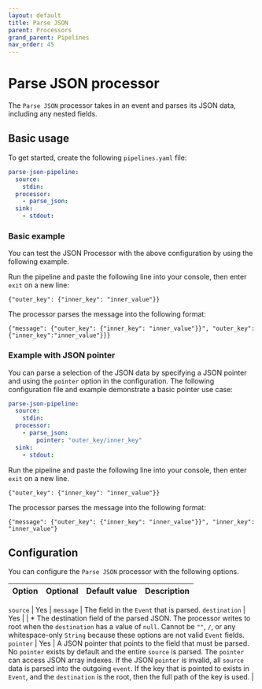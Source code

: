 ```yaml
---
layout: default
title: Parse JSON
parent: Processors
grand_parent: Pipelines
nav_order: 45
---
```


# Parse JSON processor

The `Parse JSON` processor takes in an event and parses its JSON data, including any nested fields.

## Basic usage

To get started, create the following `pipelines.yaml` file:

```yaml
parse-json-pipeline:
  source:
    stdin:
  processor:
    - parse_json:
  sink:
    - stdout:
```
### Basic example

You can test the JSON Processor with the above configuration by using the following example.

Run the pipeline and paste the following line into your console, then enter `exit` on a new line:

```
{"outer_key": {"inner_key": "inner_value"}}
```

The processor parses the message into the following format:

```
{"message": {"outer_key": {"inner_key": "inner_value"}}", "outer_key":{"inner_key":"inner_value"}}}
```

### Example with JSON pointer

You can parse a selection of the JSON data by specifying a JSON pointer and using the `pointer` option in the configuration. The following configuration file and example demonstrate a basic pointer use case:

```yaml
parse-json-pipeline:
  source:
    stdin:
  processor:
    - parse_json:
        pointer: "outer_key/inner_key"
  sink:
    - stdout:
```

Run the pipeline and paste the following line into your console, then enter `exit` on a new line.

```
{"outer_key": {"inner_key": "inner_value"}}
```

The processor parses the message into the following format:

```
{"message": {"outer_key": {"inner_key": "inner_value"}}", "inner_key": "inner_value"}
```

## Configuration

You can configure the `Parse JSON` processor with the following options.

Option | Optional | Default value | Description
:--- | :--- | :--- | :---

 `source` | Yes | `message` | The field in the `Event` that is parsed.
 `destination` | Yes |  | * The destination field of the parsed JSON. The processor writes to root when the `destination` has a value of `null`. Cannot be `""`, `/`, or any whitespace-only `String` because these options are not valid `Event` fields.
`pointer` | Yes | A JSON pointer that points to the field that must be parsed. No `pointer` exists by default and the entire `source` is parsed. The `pointer` can access JSON array indexes. If the JSON `pointer` is invalid, all `source` data is parsed into the outgoing `event`. If the key that is pointed to exists in `Event`, and the `destination` is the root, then the full path of the key is used. | 